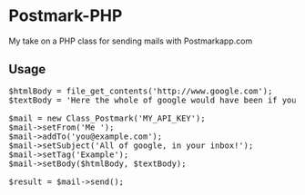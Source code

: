 Postmark-PHP
============

My take on a PHP class for sending mails with Postmarkapp.com

Usage
-----
<pre>
$htmlBody = file_get_contents('http://www.google.com');
$textBody = 'Here the whole of google would have been if you did HTML!';

$mail = new Class_Postmark('MY_API_KEY');
$mail->setFrom('Me <me@example.com>');
$mail->addTo('you@example.com');
$mail->setSubject('All of google, in your inbox!');
$mail->setTag('Example');
$mail->setBody($htmlBody, $textBody);

$result = $mail->send();
</pre>